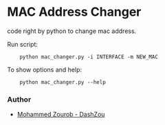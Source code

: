 # MAC Address Changer

code right by python to change mac address.

Run script:

```bach
    python mac_changer.py -i INTERFACE -m NEW_MAC
```

To show options and help:

```bach
    python mac_changer.py --help
```

### Author

- [Mohammed Zourob - DashZou](https://dashzou.web.app/)
